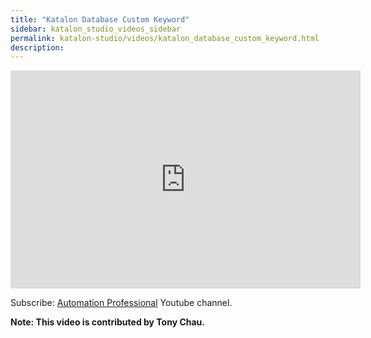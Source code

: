 ```yaml
---
title: "Katalon Database Custom Keyword"
sidebar: katalon_studio_videos_sidebar
permalink: katalon-studio/videos/katalon_database_custom_keyword.html
description: 
---
```

<iframe width="560" height="349" src="https://www.youtube.com/embed/B0f0xOIsQtE?autoplay=1" frameborder="0" allowfullscreen="allowfullscreen">&nbsp;</iframe>

Subscribe: [Automation Professional](https://www.youtube.com/channel/UCrrU5Zyyj7HcLPDKyTA1a-g/playlists) Youtube channel.

**Note: This video is contributed by Tony Chau.**
